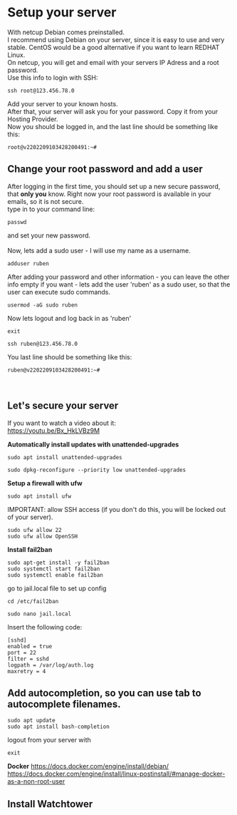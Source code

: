 # Setup your server
With netcup Debian comes preinstalled.  
I recommend using Debian on your server, since it is easy to use and very stable. CentOS would be a good alternative if you want to learn REDHAT Linux.  
On netcup, you will get and email with your servers IP Adress and a root password.  
Use this info to login with SSH:  
```
ssh root@123.456.78.0
```
Add your server to your known hosts.  
After that, your server will ask you for your password. Copy it from your Hosting Provider.  
Now you should be logged in, and the last line should be something like this:
```
root@v2202209103428200491:~#
```
  
## Change your root password and add a user
After logging in the first time, you should set up a new secure password, that **only you** know. Right now your root password is available in your emails, so it is not secure.  
type in to your command line:
```
passwd
```
and set your new password.  
<br />
Now, lets add a sudo user - I will use my name as a username.  
```
adduser ruben
```
After adding your password and other information - you can leave the other info empty if you want - lets add the user 'ruben' as a sudo user, so that the user can execute sudo commands.
```
usermod -aG sudo ruben
```
Now lets logout and log back in as 'ruben'
```
exit
```
```
ssh ruben@123.456.78.0
```
You last line should be something like this:
```
ruben@v2202209103428200491:~#
```  
<br />


## Let's secure your server
If you want to watch a video about it:  
https://youtu.be/Bx_HkLVBz9M
<br />

**Automatically install updates with unattended-upgrades**
```
sudo apt install unattended-upgrades
```
```
sudo dpkg-reconfigure --priority low unattended-upgrades
```
**Setup a firewall with ufw**
```
sudo apt install ufw
```
IMPORTANT: allow SSH access (if you don't do this, you will be locked out of your server).
```
sudo ufw allow 22
sudo ufw allow OpenSSH
```
**Install fail2ban**
```
sudo apt-get install -y fail2ban
sudo systemctl start fail2ban
sudo systemctl enable fail2ban
```

go to jail.local file to set up config
```
cd /etc/fail2ban

sudo nano jail.local
```

Insert the following code:  
```
[sshd]
enabled = true
port = 22
filter = sshd
logpath = /var/log/auth.log
maxretry = 4
```

## Add autocompletion, so you can use tab to autocomplete filenames.  
```
sudo apt update
sudo apt install bash-completion
```
logout from your server with  
```
exit
```

**Docker**
https://docs.docker.com/engine/install/debian/  
https://docs.docker.com/engine/install/linux-postinstall/#manage-docker-as-a-non-root-user  

## Install Watchtower


<!-- This is commented out.
# Add a SSH Key to login securely
If you want to watch a video about it:  
https://youtu.be/U_uiVyF6MEs?t=507  

First, lets add a SSH keypair. I recommend adding a password to your ssh keypair.
```
ssh-keygen
```
If you give a name to your ssh keyfiles, they will be saved in your home folder.  
I called my file rubenvoss_server.pub on my local machine and rubenvoss_server_rsa.pub on my server.
Now copy your keyfile pair to your server:
```
cd
scp rubenvoss_server.pub ruben@188.68.51.63:~/rubenvoss_server_rsa.pub
```
Now login to your server and check if it is there - with cd & ls.
<br />
Next, add your SSH key to your authorized_keys:
```
mkdir .ssh
cd .ssh
touch authorized_keys
cd
```
exit the ssh and log back in again.
```
exit
```
-->

